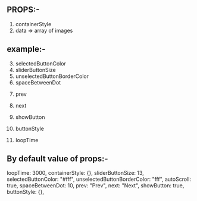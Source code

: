 ## PROPS:- 

1. containerStyle
2. data  => array of images 

## example:- 

<!-- const bannerArray = [
    'https://homepages.cae.wisc.edu/~ece533/images/fruits.png',
    ] -->

3. selectedButtonColor
4. sliderButtonSize 
5. unselectedButtonBorderColor  
6. spaceBetweenDot  
 <!-- space between dots -->
7. prev   
<!-- prev text -->
8. next 
 <!-- next text -->
9. showButton  
 <!-- show or hide next Button  -->
10. buttonStyle  
 <!-- style for next and prev button -->
11. loopTime 
<!-- scrolling time if autoscroll true -->


## By default value of props:- 
loopTime: 3000,
containerStyle: {},
sliderButtonSize: 13,
selectedButtonColor: "#fff",
unselectedButtonBorderColor: "fff",
autoScroll: true,
spaceBetweenDot: 10,
prev: "Prev",
next: "Next",
showButton: true,
buttonStyle: {},